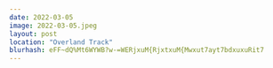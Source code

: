 ```yaml
---
date: 2022-03-05
image: 2022-03-05.jpeg
layout: post
location: "Overland Track"
blurhash: eFF~dQ%Mt6WYWB?w-=WERjxuM{RjxtxuM{Mwxut7ayt7bdxuxuRit7
---
```



